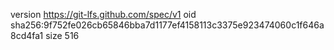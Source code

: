 version https://git-lfs.github.com/spec/v1
oid sha256:9f752fe026cb65846bba7d1177ef4158113c3375e923474060c1f646a8cd4fa1
size 516
